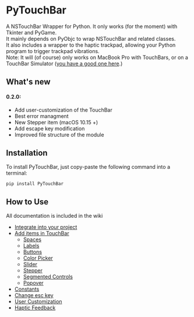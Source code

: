 # PyTouchBar
A NSTouchBar Wrapper for Python. It only works (for the moment) with Tkinter and PyGame.<br>
It mainly depends on PyObjc to wrap NSTouchBar and related classes.<br>
It also includes a wrapper to the haptic trackpad, allowing your Python program to trigger trackpad vibrations.<br>
Note: It will (of course) only works on MacBook Pro with TouchBars, or on a TouchBar Simulator (<a href="https://github.com/sindresorhus/touch-bar-simulator">you have a good one here</a>.)

## What's new
#### 0.2.0:

* Add user-customization of the TouchBar
* Best error managment
* New Stepper item (macOS 10.15 +)
* Add escape key modification
* Improved file structure of the module

## Installation

To install PyTouchBar, just copy-paste the following command into a terminal:

    pip install PyTouchBar

## How to Use
All documentation is included in the wiki


  * <a href="https://github.com/Maxmad68/PyTouchBar/wiki/Integrate-into-your-project">Integrate into your project</a>
  * <a href="https://github.com/Maxmad68/PyTouchBar/wiki/Populate-TouchBar">Add items in TouchBar</a>
    -  <a href="https://github.com/Maxmad68/PyTouchBar/wiki/Populate-TouchBar#Spaces">Spaces</a>
    -  <a href="https://github.com/Maxmad68/PyTouchBar/wiki/Populate-TouchBar#Label">Labels</a>
    -  <a href="https://github.com/Maxmad68/PyTouchBar/wiki/Populate-TouchBar#Button">Buttons</a>
    -  <a href="https://github.com/Maxmad68/PyTouchBar/wiki/Populate-TouchBar#ColorPicker">Color Picker</a>
    -  <a href="https://github.com/Maxmad68/PyTouchBar/wiki/Populate-TouchBar#Slider">Slider</a>
    -  <a href="https://github.com/Maxmad68/PyTouchBar/wiki/Populate-TouchBar#Stepper">Stepper</a>
    -  <a href="https://github.com/Maxmad68/PyTouchBar/wiki/Populate-TouchBar#SegmentedControls">Segmented Controls</a>
    -  <a href="https://github.com/Maxmad68/PyTouchBar/wiki/Populate-TouchBar#Popover">Popover</a>
  * <a href="https://github.com/Maxmad68/PyTouchBar/wiki/Constants">Constants</a>
  * <a href="https://github.com/Maxmad68/PyTouchBar/wiki/Set-Escape-Key">Change esc key</a>
  * <a href="https://github.com/Maxmad68/PyTouchBar/wiki/User-customization">User Customization</a>
  * <a href="https://github.com/Maxmad68/PyTouchBar/wiki/Haptic-Feedback">Haptic Feedback</a>

